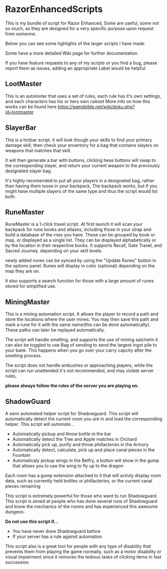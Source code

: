 # RazorEnhancedScripts

This is my bundle of script for Razor Enhanced, Some are useful, some not so much, as they are designed for a very specific purpose upon request from someone.

Below you can see some hghlights of the larger scripts I have made.

Some have a more detailed Wiki page for further documentation.

If you have feature requests to any of my scripts or you find a bug, please report them as issues, adding an appropriate Label would be helpful

## LootMaster

This is an autolooter that uses a set of rules, each rule has it's own settings, and each characters has his or hers own ruleset
More info on how this works can be found here
https://gamebible.net/wiki/doku.php?id=lootmaster

## SlayerBar

This is a hotbar script. it will look though your skills to find your primary damage skill,
then check your enventory for a bag that contains slayers on weapons that matches that skill.

It will then generate a bar with buttons, clicking hese buttons will swap to the corresponding slayer,  and return your current weapon to the previously designated slayer bag.

It's highly recomended to put all your players in a designated bag, rather than having them loose in your backpack, The backpack works,
but if you might have multiple slayers of the same type and thus the script would list both.

## RuneMaster

RuneMaster is a 1-click travel script.
At first launch it will scan your backpack for rune books and atlases, including those in your strap and build a database of the rnes you have.
These can be grouped by book or map, or displayed as a single list.
They can be displayed alphabetically or by the location in their respective books.
It supports Recall, Gate Travel, and Sacred Journey. depending on your skill levels.

newly added runes can be synced by using the "Update Runes" button in the options panel.
Runes will display in color (optional) depending on the map they are on.

It also supports a search function for those with a large amount of runes stored for simplified use.


## MiningMaster

This is a mining automation script.
It allows the player to record a path and store the locations where the user mines.
You may then save this path and mark a rune for it with the same name(this can be done automatically).
These paths can later be replayed automatically.

The script will handle smelting, and supports the use of mining satchelm it can also be toggled to use Bag of sending to send the largest ingot pile to your bank.
This happens when you go over your carry capcity after the smelting process.

The script does not handle ambushes or approaching players, while the script can run unattended it's not recommended, and may violate server rules,

**please always follow the rules of the server you are playing on.**

## ShadowGuard

A semi automated helper script for Shadowguard.
This script will automatically detect the current room you are in and load the corresponding helper.
This script will automate...
- Automatically pickup and throw bottle in the bar
- Automatically detect the Tree and Apple matches in Orchard
- Automatically pick up, purify and throw phillacteries in the Armory
- Automatically detect, calculate, pick up and place canal pieces in the Fountain
- Automaticaly pickup wings in the Belfry, a button will show in the gump that allows you to use the wing to fly up to the dragon

Each room has a gump extension attached to it that will activly display room data, such as currently held bottles or phillacteries, or the current canal pieces remaining

This script is extremely powerful for those who want to run Shadowguard.
This script is aimed at people who has done several runs of Shadowguard and know the mechanics of the rooms and has experienced this awesome dungeon.

**Do not use this script if...**
- You have never done Shadowguard before
- If your server has a rule against automation

This script also is a great tool for people with any type of disability that prevents them from playing the game normally,
such as a motor disability or visual impairment since it removes the tedious tasks of clicking items in fast succession.